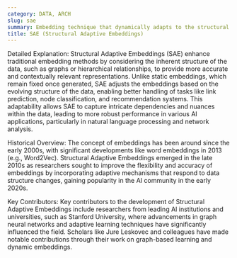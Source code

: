 ```yaml
---
category: DATA, ARCH
slug: sae
summary: Embedding technique that dynamically adapts to the structural properties of the data to improve the representation of complex relationships within the dataset.
title: SAE (Structural Adaptive Embeddings)
---
```


Detailed Explanation:
Structural Adaptive Embeddings (SAE) enhance traditional embedding methods by considering the inherent structure of the data, such as graphs or hierarchical relationships, to provide more accurate and contextually relevant representations. Unlike static embeddings, which remain fixed once generated, SAE adjusts the embeddings based on the evolving structure of the data, enabling better handling of tasks like link prediction, node classification, and recommendation systems. This adaptability allows SAE to capture intricate dependencies and nuances within the data, leading to more robust performance in various AI applications, particularly in natural language processing and network analysis.

Historical Overview:
The concept of embeddings has been around since the early 2000s, with significant developments like word embeddings in 2013 (e.g., Word2Vec). Structural Adaptive Embeddings emerged in the late 2010s as researchers sought to improve the flexibility and accuracy of embeddings by incorporating adaptive mechanisms that respond to data structure changes, gaining popularity in the AI community in the early 2020s.

Key Contributors:
Key contributors to the development of Structural Adaptive Embeddings include researchers from leading AI institutions and universities, such as Stanford University, where advancements in graph neural networks and adaptive learning techniques have significantly influenced the field. Scholars like Jure Leskovec and colleagues have made notable contributions through their work on graph-based learning and dynamic embeddings.